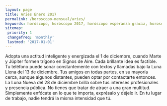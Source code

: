 ```yaml
---
layout: page
title: Aries Enero 2017 
permalink: /horoscopo-mensual/aries/
keywords: horóscopo, horóscopo 2017, horóscopo esperanza gracia, horoscop, horóscopos gratis, horoscopo aries, horoscopo aries 2017, Tarot, Astrologia, Zodíaco, aries, horoscopo gratis, horoscopo del mes 
sitemap:
 priority: 1
 changefreq: 'monthly'
 lastmod: '2017-01-01'
---
```


 Adopta una actitud inteligente y energizada el 1 de diciembre, cuando Marte y Júpiter formen trígono en Signos de Aire. Cada brillante idea es factible. Tu teléfono puede sonar constantemente con textos y llamadas bajo la Luna Llena del 13 de diciembre. Tus amigos en todas partes, en su mayoría cerca, aunque algunos distantes, pueden optar por contactarte entonces. La Luna Nueva del 28 de diciembre brilla sobre tus intereses profesionales y presencia pública. No tienes que tratar de atraer a una gran multitud. Simplemente enfócate en lo que te importa, exprésalo y déjelo ir. En tu lugar de trabajo, nadie tendrá la misma intensidad que tú.   
